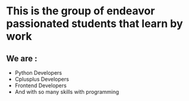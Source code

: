 # This is the group of endeavor passionated students that learn by work

## We are :

- Python Developers
- Cplusplus Developers
- Frontend Developers
- And with so many skills with programming

